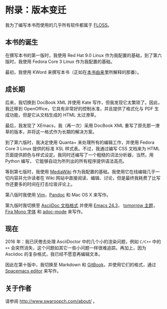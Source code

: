 # 附录：版本变迁

我为了编写本书而使用的几乎所有软件都属于 [FLOSS](./20.floss.md#floss)。

## 本书的诞生

在撰写本书的第一版时，我使用 Red Hat 9.0 Linux 作为我配置的基础，到了第六版时，我使用 Fedora Core 3 Linux 作为我配置的基础。

最初，我使用 KWord 来撰写本书（正如在[本书由来](./22.revision_history.md#history-lesson)里所解释的那番）。

## 成长期

后来，我切换到 DocBook XML 并使用 Kate 写作，但我发现它太繁琐了。因此，我迁移到 OpenOffice，它具有非常好的控制水准，并且提供了格式化与 PDF 生成功能，但是它从文档生成的 HTML 太过潦草。

最后，我发现了 XEmacs，我（再一次）采用 DocBook XML 重写了原先那一潦草的版本，并将这一格式作为长期的解决方案。

到了第六版时，我决定使用 Quanta+ 来处理所有的编辑工作，并使用 Fedora Core 3 Linux 提供的标准 XSL 样式表。不过，我通过编写 CSS 文档来为 HTML 页面提供颜色与样式设定。我同时还编写了一个粗糙的词法分析器，当然，用 Python 编写， 它能够自动为所列出的所有程序提供语法高亮。

等到第七版时，我使用 [MediaWiki](http://www.mediawiki.org) 作为我配置的基础。我使用它在线编辑几乎一切内容并允许读者在 Wiki 网站中直接阅读、编辑、讨论，但是最终我耗费了比写作还要多的时间在打击垃圾评论上。

第八版时我使用 [Vim](http://vim.swaroopch.com/)，[Pandoc](http://johnmacfarlane.net/pandoc/README.html) 和 Mac OS X 来写作。

第九版时我切换至 [AsciiDoc 文档格式](http://asciidoctor.org/docs/what-is-asciidoc/) 并使用 [Emacs 24.3](http://www.masteringemacs.org/articles/2013/03/11/whats-new-emacs-24-3/)， [tomorrow 主题](https://github.com/chriskempson/tomorrow-theme)， [Fira Mono 字体](https://www.mozilla.org/en-US/styleguide/products/firefox-os/typeface/#download-primary) 和 [adoc-mode](https://github.com/sensorflo/adoc-mode/wiki) 来写作。

## 现在

2016 年：我已厌倦去处理 AsciiDoctor 中的几个小的渲染问题，例如 `C/C++` 中的 `++` 会突然消失，这个问题如其它一些小问题一样很难追踪。再加上，因为 Asciidoc 的复杂格式，我已经不愿意再编辑文本。

因此在第十版中，我切换至 Markdown 和 [GitBook](https://www.gitbook.com)，并使用它们的格式，通过 [Spacemacs editor](http://spacemacs.org) 来写作。

## 关于作者

请参阅 http://www.swaroopch.com/about/ 。

